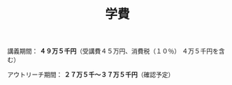 ﻿---
# An instance of the Blank widget.
# Documentation: https://sourcethemes.com/academic/docs/page-builder/
widget: blank

# Activate this widget? true/false
active: true

# This file represents a page section.
headless: true

# Order that this section appears on the page.
weight: 47

title: 学費

design:
  columns: "2"

  #spacing:
  #  padding: ["20px", "0", "20px", "0"]

---

講義期間： **４９万５千円**（受講費４５万円、消費税（１０％） ４万５千円を含む）

アウトリーチ期間： **２７万５千～３７万５千円**（確認予定）